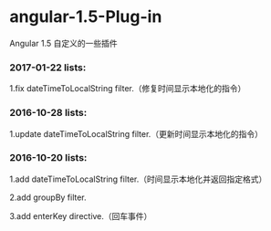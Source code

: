 # angular-1.5-Plug-in
Angular 1.5 自定义的一些插件

### 2017-01-22 lists:
1.fix dateTimeToLocalString filter.（修复时间显示本地化的指令）

### 2016-10-28 lists:
1.update dateTimeToLocalString filter.（更新时间显示本地化的指令）

### 2016-10-20 lists:
1.add dateTimeToLocalString filter.（时间显示本地化并返回指定格式）

2.add groupBy filter.

3.add enterKey directive.（回车事件）